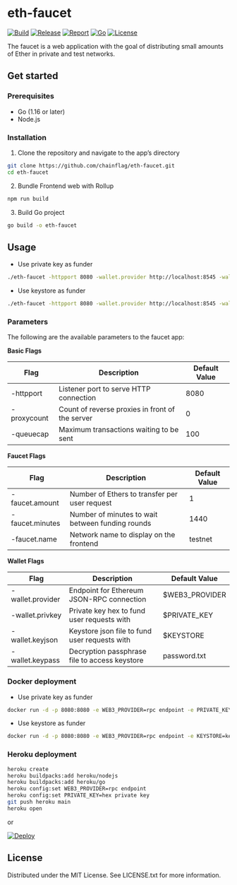 # eth-faucet

[![Build](https://github.com/chainflag/eth-faucet/workflows/Go/badge.svg)](https://github.com/chainflag/eth-faucet/actions?query=workflow%3AGo)
[![Release](https://img.shields.io/github/v/release/chainflag/eth-faucet)](https://github.com/chainflag/eth-faucet/releases)
[![Report](https://goreportcard.com/badge/github.com/chainflag/eth-faucet)](https://goreportcard.com/report/github.com/chainflag/eth-faucet)
[![Go](https://img.shields.io/github/go-mod/go-version/chainflag/eth-faucet)](https://go.dev/)
[![License](https://img.shields.io/github/license/chainflag/eth-faucet)](https://github.com/chainflag/eth-faucet/blob/main/LICENSE)

The faucet is a web application with the goal of distributing small amounts of Ether in private and test networks.

## Get started

### Prerequisites

* Go (1.16 or later)
* Node.js

### Installation

1. Clone the repository and navigate to the app’s directory
```bash
git clone https://github.com/chainflag/eth-faucet.git
cd eth-faucet
```

2. Bundle Frontend web with Rollup
```bash
npm run build
```

3. Build Go project 
```bash
go build -o eth-faucet
```

## Usage

* Use private key as funder
```bash
./eth-faucet -httpport 8080 -wallet.provider http://localhost:8545 -wallet.privkey privkey
```

* Use keystore as funder
```bash
./eth-faucet -httpport 8080 -wallet.provider http://localhost:8545 -wallet.keyjson `pwd`/keystore -wallet.keypass password.txt
```

### Parameters

The following are the available parameters to the faucet app:

**Basic Flags**

| Flag             | Description                                      | Default Value
| ---------------- | ------------------------------------------------ | -------------
| -httpport        | Listener port to serve HTTP connection           | 8080
| -proxycount      | Count of reverse proxies in front of the server  | 0
| -queuecap        | Maximum transactions waiting to be sent          | 100

**Faucet Flags**

| Flag             | Description                                      | Default Value
| ---------------- | ------------------------------------------------ | -------------
| -faucet.amount   | Number of Ethers to transfer per user request    | 1
| -faucet.minutes  | Number of minutes to wait between funding rounds | 1440
| -faucet.name     | Network name to display on the frontend          | testnet

**Wallet Flags**

| Flag             | Description                                      | Default Value
| ---------------- | ------------------------------------------------ | -------------
| -wallet.provider | Endpoint for Ethereum JSON-RPC connection        | $WEB3_PROVIDER
| -wallet.privkey  | Private key hex to fund user requests with       | $PRIVATE_KEY
| -wallet.keyjson  | Keystore json file to fund user requests with    | $KEYSTORE
| -wallet.keypass  | Decryption passphrase file to access keystore    | password.txt

### Docker deployment

* Use private key as funder
```bash
docker run -d -p 8080:8080 -e WEB3_PROVIDER=rpc endpoint -e PRIVATE_KEY=hex private key chainflag/eth-faucet:1.0.0
```

* Use keystore as funder
```bash
docker run -d -p 8080:8080 -e WEB3_PROVIDER=rpc endpoint -e KEYSTORE=keystore path -v `pwd`/keystore:/app/keystore -v `pwd`/password.txt:/app/password.txt chainflag/eth-faucet:1.0.0
```

### Heroku deployment

```bash
heroku create
heroku buildpacks:add heroku/nodejs
heroku buildpacks:add heroku/go
heroku config:set WEB3_PROVIDER=rpc endpoint
heroku config:set PRIVATE_KEY=hex private key
git push heroku main
heroku open
```

or

[![Deploy](https://www.herokucdn.com/deploy/button.png)](https://heroku.com/deploy)

## License

Distributed under the MIT License. See LICENSE.txt for more information.
